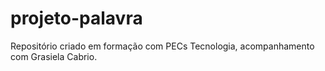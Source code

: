 # projeto-palavra
Repositório criado em formação com PECs Tecnologia, acompanhamento com Grasiela Cabrio.
